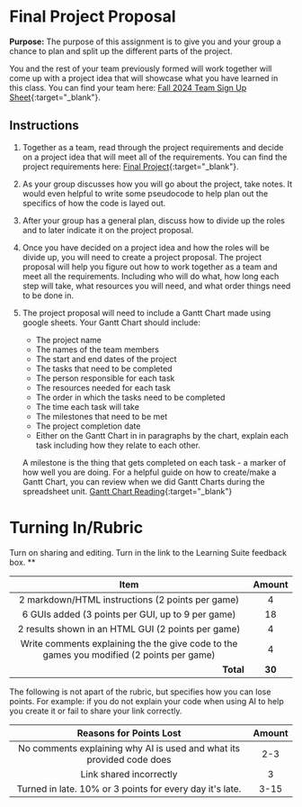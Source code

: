 #  Final Project Proposal

**Purpose:** The purpose of this assignment is to give you and your group a chance to plan and split up the different parts of the project. 

You and the rest of your team previously formed will work together will come up with a project idea that will showcase what you have learned in this class. You can find your team here: [Fall 2024 Team Sign Up Sheet](https://docs.google.com/spreadsheets/d/1M5wcMbjZQoYJGmpG7rlZ5Y9DnLdN6QDcRKndbbrm2-U/edit?gid=2018473579#gid=2018473579){:target="_blank"}. 


## Instructions

1. Together as a team, read through the project requirements and decide on a project idea that will meet all of the requirements. You can find the project requirements here: [Final Project](https://byu-cce270.readthedocs.io/en/latest/unit3/07_final_project/final_pro_prompt/){:target="_blank"}.

2. As your group discusses how you will go about the project, take notes. It would even helpful to write some pseudocode to help plan out the specifics of how the code is layed out.   

3. After your group has a general plan, discuss how to divide up the roles and to later indicate it on the project proposal. 

4. Once you have decided on a project idea and how the roles will be divide up, you will need to create a project proposal. The project proposal will help you figure out how to work together as a team and meet all the requirements. Including who will do what, how long each step will take, what resources you will need, and what order things need to be done in.

5. The project proposal will need to include  a Gantt Chart made using google sheets. Your Gantt Chart should include:
      - The project name 
      - The names of the team members
      - The start and end dates of the project
      - The tasks that need to be completed
      - The person responsible for each task
      - The resources needed for each task
      - The order in which the tasks need to be completed
      - The time each task will take
      - The milestones that need to be met 
      - The project completion date
      - Either on the Gantt Chart in in paragraphs by the chart, explain each task including how they relate to each other.
   
    A milestone is the thing that gets completed on each task - a marker of how well you are doing. 
    For a helpful guide on how to create/make a Gantt Chart, you can review when we did Gantt Charts during the spreadsheet unit. [Gantt Chart Reading](https://byu-cce270.readthedocs.io/en/latest/unit1/5_gantt_charts/gantt_read/){:target="_blank"}


# Turning In/Rubric

Turn on sharing and editing. Turn in the link to the Learning Suite feedback box.
**

|                                         **Item**                                          | **Amount** |
|:-----------------------------------------------------------------------------------------:|:----------:|
|                     2 markdown/HTML instructions (2 points per game)                      |     4      |
|                     6 GUIs added (3 points per GUI, up to 9 per game)                     |     18     |
|                    2 results shown in an HTML GUI (2 points per game)                     |     4      |
| Write comments explaining the the give code to the games you modified (2 points per game) |     4      |
|                      <div style="text-align: right">**Total**</div>                       |   **30**   |

The following is not apart of the rubric, but specifies how you can lose points. For example: if you do not explain your code when using AI to help you create it or fail to share your link correctly.

|                      **Reasons for Points Lost**                      | **Amount** |  
|:---------------------------------------------------------------------:|:----------:|
| No comments explaining why AI is used and what its provided code does |    2-3     |
|                        Link shared incorrectly                        |     3      |
|       Turned in late. 10% or 3 points for every day it's late.        |    3-15    |

